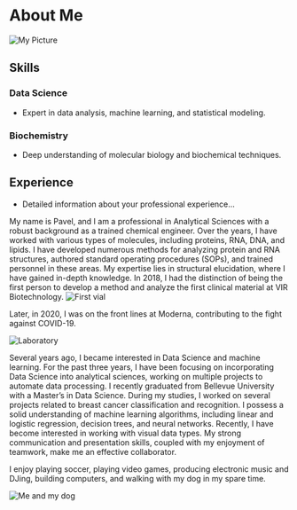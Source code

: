 
# About Me
![My Picture](/assets/me.png)
## Skills

### Data Science
- Expert in data analysis, machine learning, and statistical modeling.

### Biochemistry
- Deep understanding of molecular biology and biochemical techniques.

## Experience
- Detailed information about your professional experience...




My name is Pavel, and I am a professional in Analytical Sciences with a robust background as a trained chemical engineer.
Over the years, I have worked with various types of molecules, including proteins, RNA, DNA, and lipids.
I have developed numerous methods for analyzing protein and RNA structures, authored standard operating procedures (SOPs), and trained personnel in these areas. My expertise lies in structural elucidation, where I have gained in-depth knowledge. 
In 2018, I had the distinction of being the first person to develop a method and analyze the first clinical material at VIR Biotechnology. 
![First vial](/assets/with_vial.png)


Later, in 2020, I was on the front lines at Moderna, contributing to the fight against COVID-19. 

![Laboratory](/assets/lab.png)


Several years ago, I became interested in Data Science and machine learning. For the past three years, I have been focusing on incorporating Data Science into analytical sciences, working on multiple projects to automate data processing. I recently graduated from Bellevue University with a Master’s in Data Science. During my studies, I worked on several projects related to breast cancer classification and recognition. I possess a solid understanding of machine learning algorithms, including linear and logistic regression, decision trees, and neural networks. Recently, I have become interested in working with visual data types. My strong communication and presentation skills, coupled with my enjoyment of teamwork, make me an effective collaborator. 

I enjoy playing soccer, playing video games, producing electronic music and DJing, building computers, and walking with my dog in my spare time.

![Me and my dog](/assets/with_chester.png)



